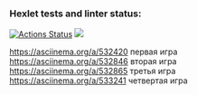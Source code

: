 ### Hexlet tests and linter status:
[![Actions Status](https://github.com/AnisimoffA/python-project-49/workflows/hexlet-check/badge.svg)](https://github.com/AnisimoffA/python-project-49/actions)
<a href="https://codeclimate.com/github/AnisimoffA/python-project-49/maintainability"><img src="https://api.codeclimate.com/v1/badges/89b5ac243bcf1a7c19b6/maintainability" /></a>

https://asciinema.org/a/532420 первая игра
https://asciinema.org/a/532846 вторая игра
https://asciinema.org/a/532865 третья игра
https://asciinema.org/a/533241 четвертая игра